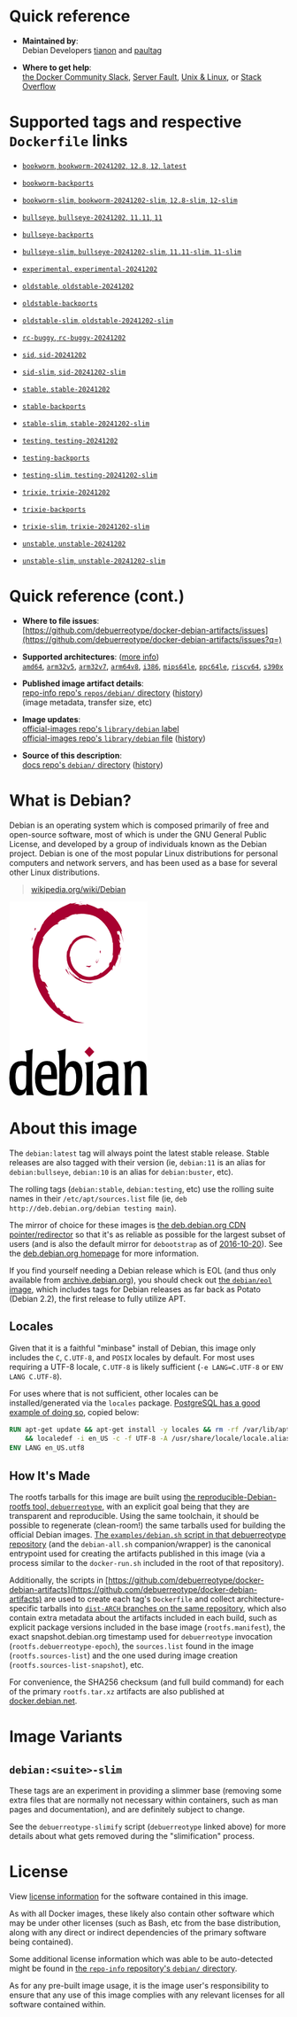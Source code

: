 <!--

********************************************************************************

WARNING:

    DO NOT EDIT "debian/README.md"

    IT IS AUTO-GENERATED

    (from the other files in "debian/" combined with a set of templates)

********************************************************************************

-->

# Quick reference

-	**Maintained by**:  
	Debian Developers [tianon](https://qa.debian.org/developer.php?login=tianon) and [paultag](https://qa.debian.org/developer.php?login=paultag)

-	**Where to get help**:  
	[the Docker Community Slack](https://dockr.ly/comm-slack), [Server Fault](https://serverfault.com/help/on-topic), [Unix & Linux](https://unix.stackexchange.com/help/on-topic), or [Stack Overflow](https://stackoverflow.com/help/on-topic)

# Supported tags and respective `Dockerfile` links

-	[`bookworm`, `bookworm-20241202`, `12.8`, `12`, `latest`](https://github.com/debuerreotype/docker-debian-artifacts/blob/f5527c9b022448b28981cf274721d9749d8fc5c4/bookworm/oci/index.json)

-	[`bookworm-backports`](https://github.com/debuerreotype/docker-debian-artifacts/blob/f5527c9b022448b28981cf274721d9749d8fc5c4/bookworm/backports/Dockerfile)

-	[`bookworm-slim`, `bookworm-20241202-slim`, `12.8-slim`, `12-slim`](https://github.com/debuerreotype/docker-debian-artifacts/blob/f5527c9b022448b28981cf274721d9749d8fc5c4/bookworm/slim/oci/index.json)

-	[`bullseye`, `bullseye-20241202`, `11.11`, `11`](https://github.com/debuerreotype/docker-debian-artifacts/blob/f5527c9b022448b28981cf274721d9749d8fc5c4/bullseye/oci/index.json)

-	[`bullseye-backports`](https://github.com/debuerreotype/docker-debian-artifacts/blob/f5527c9b022448b28981cf274721d9749d8fc5c4/bullseye/backports/Dockerfile)

-	[`bullseye-slim`, `bullseye-20241202-slim`, `11.11-slim`, `11-slim`](https://github.com/debuerreotype/docker-debian-artifacts/blob/f5527c9b022448b28981cf274721d9749d8fc5c4/bullseye/slim/oci/index.json)

-	[`experimental`, `experimental-20241202`](https://github.com/debuerreotype/docker-debian-artifacts/blob/f5527c9b022448b28981cf274721d9749d8fc5c4/experimental/Dockerfile)

-	[`oldstable`, `oldstable-20241202`](https://github.com/debuerreotype/docker-debian-artifacts/blob/f5527c9b022448b28981cf274721d9749d8fc5c4/oldstable/oci/index.json)

-	[`oldstable-backports`](https://github.com/debuerreotype/docker-debian-artifacts/blob/f5527c9b022448b28981cf274721d9749d8fc5c4/oldstable/backports/Dockerfile)

-	[`oldstable-slim`, `oldstable-20241202-slim`](https://github.com/debuerreotype/docker-debian-artifacts/blob/f5527c9b022448b28981cf274721d9749d8fc5c4/oldstable/slim/oci/index.json)

-	[`rc-buggy`, `rc-buggy-20241202`](https://github.com/debuerreotype/docker-debian-artifacts/blob/f5527c9b022448b28981cf274721d9749d8fc5c4/rc-buggy/Dockerfile)

-	[`sid`, `sid-20241202`](https://github.com/debuerreotype/docker-debian-artifacts/blob/f5527c9b022448b28981cf274721d9749d8fc5c4/sid/oci/index.json)

-	[`sid-slim`, `sid-20241202-slim`](https://github.com/debuerreotype/docker-debian-artifacts/blob/f5527c9b022448b28981cf274721d9749d8fc5c4/sid/slim/oci/index.json)

-	[`stable`, `stable-20241202`](https://github.com/debuerreotype/docker-debian-artifacts/blob/f5527c9b022448b28981cf274721d9749d8fc5c4/stable/oci/index.json)

-	[`stable-backports`](https://github.com/debuerreotype/docker-debian-artifacts/blob/f5527c9b022448b28981cf274721d9749d8fc5c4/stable/backports/Dockerfile)

-	[`stable-slim`, `stable-20241202-slim`](https://github.com/debuerreotype/docker-debian-artifacts/blob/f5527c9b022448b28981cf274721d9749d8fc5c4/stable/slim/oci/index.json)

-	[`testing`, `testing-20241202`](https://github.com/debuerreotype/docker-debian-artifacts/blob/f5527c9b022448b28981cf274721d9749d8fc5c4/testing/oci/index.json)

-	[`testing-backports`](https://github.com/debuerreotype/docker-debian-artifacts/blob/f5527c9b022448b28981cf274721d9749d8fc5c4/testing/backports/Dockerfile)

-	[`testing-slim`, `testing-20241202-slim`](https://github.com/debuerreotype/docker-debian-artifacts/blob/f5527c9b022448b28981cf274721d9749d8fc5c4/testing/slim/oci/index.json)

-	[`trixie`, `trixie-20241202`](https://github.com/debuerreotype/docker-debian-artifacts/blob/f5527c9b022448b28981cf274721d9749d8fc5c4/trixie/oci/index.json)

-	[`trixie-backports`](https://github.com/debuerreotype/docker-debian-artifacts/blob/f5527c9b022448b28981cf274721d9749d8fc5c4/trixie/backports/Dockerfile)

-	[`trixie-slim`, `trixie-20241202-slim`](https://github.com/debuerreotype/docker-debian-artifacts/blob/f5527c9b022448b28981cf274721d9749d8fc5c4/trixie/slim/oci/index.json)

-	[`unstable`, `unstable-20241202`](https://github.com/debuerreotype/docker-debian-artifacts/blob/f5527c9b022448b28981cf274721d9749d8fc5c4/unstable/oci/index.json)

-	[`unstable-slim`, `unstable-20241202-slim`](https://github.com/debuerreotype/docker-debian-artifacts/blob/f5527c9b022448b28981cf274721d9749d8fc5c4/unstable/slim/oci/index.json)

# Quick reference (cont.)

-	**Where to file issues**:  
	[https://github.com/debuerreotype/docker-debian-artifacts/issues](https://github.com/debuerreotype/docker-debian-artifacts/issues?q=)

-	**Supported architectures**: ([more info](https://github.com/docker-library/official-images#architectures-other-than-amd64))  
	[`amd64`](https://hub.docker.com/r/amd64/debian/), [`arm32v5`](https://hub.docker.com/r/arm32v5/debian/), [`arm32v7`](https://hub.docker.com/r/arm32v7/debian/), [`arm64v8`](https://hub.docker.com/r/arm64v8/debian/), [`i386`](https://hub.docker.com/r/i386/debian/), [`mips64le`](https://hub.docker.com/r/mips64le/debian/), [`ppc64le`](https://hub.docker.com/r/ppc64le/debian/), [`riscv64`](https://hub.docker.com/r/riscv64/debian/), [`s390x`](https://hub.docker.com/r/s390x/debian/)

-	**Published image artifact details**:  
	[repo-info repo's `repos/debian/` directory](https://github.com/docker-library/repo-info/blob/master/repos/debian) ([history](https://github.com/docker-library/repo-info/commits/master/repos/debian))  
	(image metadata, transfer size, etc)

-	**Image updates**:  
	[official-images repo's `library/debian` label](https://github.com/docker-library/official-images/issues?q=label%3Alibrary%2Fdebian)  
	[official-images repo's `library/debian` file](https://github.com/docker-library/official-images/blob/master/library/debian) ([history](https://github.com/docker-library/official-images/commits/master/library/debian))

-	**Source of this description**:  
	[docs repo's `debian/` directory](https://github.com/docker-library/docs/tree/master/debian) ([history](https://github.com/docker-library/docs/commits/master/debian))

# What is Debian?

Debian is an operating system which is composed primarily of free and open-source software, most of which is under the GNU General Public License, and developed by a group of individuals known as the Debian project. Debian is one of the most popular Linux distributions for personal computers and network servers, and has been used as a base for several other Linux distributions.

> [wikipedia.org/wiki/Debian](https://en.wikipedia.org/wiki/Debian)

![logo](https://raw.githubusercontent.com/docker-library/docs/b449be7df57e9ed9086bb5821bfb5d6cdc5d67a4/debian/logo.png)

# About this image

The `debian:latest` tag will always point the latest stable release. Stable releases are also tagged with their version (ie, `debian:11` is an alias for `debian:bullseye`, `debian:10` is an alias for `debian:buster`, etc).

The rolling tags (`debian:stable`, `debian:testing`, etc) use the rolling suite names in their `/etc/apt/sources.list` file (ie, `deb http://deb.debian.org/debian testing main`).

The mirror of choice for these images is [the deb.debian.org CDN pointer/redirector](https://deb.debian.org) so that it's as reliable as possible for the largest subset of users (and is also the default mirror for `debootstrap` as of [2016-10-20](https://anonscm.debian.org/cgit/d-i/debootstrap.git/commit/?id=9e8bc60ad1ccf3a25ce7890526b70059f3e770de)). See the [deb.debian.org homepage](https://deb.debian.org) for more information.

If you find yourself needing a Debian release which is EOL (and thus only available from [archive.debian.org](http://archive.debian.org)), you should check out [the `debian/eol` image](https://hub.docker.com/r/debian/eol/), which includes tags for Debian releases as far back as Potato (Debian 2.2), the first release to fully utilize APT.

## Locales

Given that it is a faithful "minbase" install of Debian, this image only includes the `C`, `C.UTF-8`, and `POSIX` locales by default. For most uses requiring a UTF-8 locale, `C.UTF-8` is likely sufficient (`-e LANG=C.UTF-8` or `ENV LANG C.UTF-8`).

For uses where that is not sufficient, other locales can be installed/generated via the `locales` package. [PostgreSQL has a good example of doing so](https://github.com/docker-library/postgres/blob/69bc540ecfffecce72d49fa7e4a46680350037f9/9.6/Dockerfile#L21-L24), copied below:

```dockerfile
RUN apt-get update && apt-get install -y locales && rm -rf /var/lib/apt/lists/* \
	&& localedef -i en_US -c -f UTF-8 -A /usr/share/locale/locale.alias en_US.UTF-8
ENV LANG en_US.utf8
```

## How It's Made

The rootfs tarballs for this image are built using [the reproducible-Debian-rootfs tool, `debuerreotype`](https://github.com/debuerreotype/debuerreotype), with an explicit goal being that they are transparent and reproducible. Using the same toolchain, it should be possible to regenerate (clean-room!) the same tarballs used for building the official Debian images. [The `examples/debian.sh` script in that debuerreotype repository](https://github.com/debuerreotype/debuerreotype/blob/master/examples/debian.sh) (and the `debian-all.sh` companion/wrapper) is the canonical entrypoint used for creating the artifacts published in this image (via a process similar to the `docker-run.sh` included in the root of that repository).

Additionally, the scripts in [https://github.com/debuerreotype/docker-debian-artifacts](https://github.com/debuerreotype/docker-debian-artifacts) are used to create each tag's `Dockerfile` and collect architecture-specific tarballs into [`dist-ARCH` branches on the same repository](https://github.com/debuerreotype/docker-debian-artifacts/branches), which also contain extra metadata about the artifacts included in each build, such as explicit package versions included in the base image (`rootfs.manifest`), the exact snapshot.debian.org timestamp used for `debuerreotype` invocation (`rootfs.debuerreotype-epoch`), the `sources.list` found in the image (`rootfs.sources-list`) and the one used during image creation (`rootfs.sources-list-snapshot`), etc.

For convenience, the SHA256 checksum (and full build command) for each of the primary `rootfs.tar.xz` artifacts are also published at [docker.debian.net](https://docker.debian.net/).

# Image Variants

## `debian:<suite>-slim`

These tags are an experiment in providing a slimmer base (removing some extra files that are normally not necessary within containers, such as man pages and documentation), and are definitely subject to change.

See the `debuerreotype-slimify` script (`debuerreotype` linked above) for more details about what gets removed during the "slimification" process.

# License

View [license information](https://www.debian.org/social_contract#guidelines) for the software contained in this image.

As with all Docker images, these likely also contain other software which may be under other licenses (such as Bash, etc from the base distribution, along with any direct or indirect dependencies of the primary software being contained).

Some additional license information which was able to be auto-detected might be found in [the `repo-info` repository's `debian/` directory](https://github.com/docker-library/repo-info/tree/master/repos/debian).

As for any pre-built image usage, it is the image user's responsibility to ensure that any use of this image complies with any relevant licenses for all software contained within.
